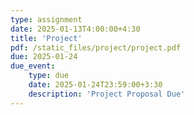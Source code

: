 ```yaml
---
type: assignment
date: 2025-01-13T4:00:00+4:30
title: 'Project'
pdf: /static_files/project/project.pdf
due: 2025-01-24
due_event: 
    type: due
    date: 2025-01-24T23:59:00+3:30
    description: 'Project Proposal Due'
---
```

